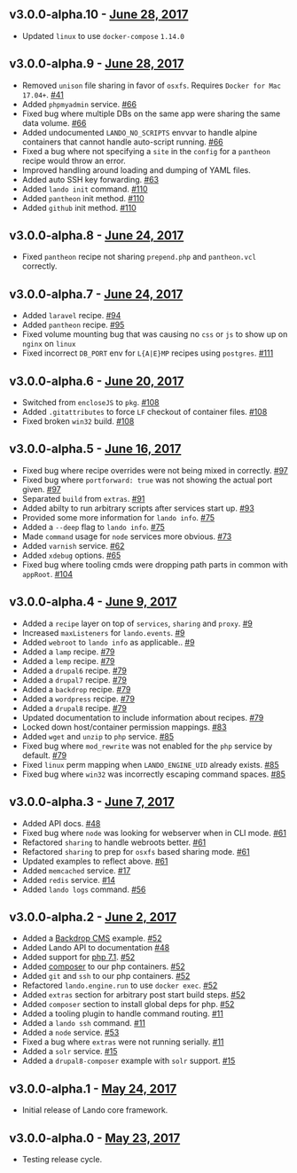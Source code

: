 v3.0.0-alpha.10 - [June 28, 2017](https://github.com/kalabox/lando/releases/tag/v3.0.0-alpha.10)
-------------------------------

*   Updated `linux` to use `docker-compose` `1.14.0`

v3.0.0-alpha.9 - [June 28, 2017](https://github.com/kalabox/lando/releases/tag/v3.0.0-alpha.9)
-------------------------------

*   Removed `unison` file sharing in favor of `osxfs`. Requires `Docker for Mac 17.04+`. [#41](https://github.com/thinktandem/horoscope/issues/41)
*   Added `phpmyadmin` service. [#66](https://github.com/thinktandem/horoscope/issues/66)
*   Fixed bug where multiple DBs on the same app were sharing the same data volume. [#66](https://github.com/thinktandem/horoscope/issues/66)
*   Added undocumented `LANDO_NO_SCRIPTS` envvar to handle alpine containers that cannot handle auto-script running. [#66](https://github.com/thinktandem/horoscope/issues/66)
*   Fixed a bug where not specifying a `site` in the `config` for a `pantheon` recipe would throw an error.
*   Improved handling around loading and dumping of YAML files.
*   Added auto SSH key forwarding. [#63](https://github.com/thinktandem/horoscope/issues/63)
*   Added `lando init` command. [#110](https://github.com/thinktandem/horoscope/issues/110)
*   Added `pantheon` init method. [#110](https://github.com/thinktandem/horoscope/issues/110)
*   Added `github` init method. [#110](https://github.com/thinktandem/horoscope/issues/110)

v3.0.0-alpha.8 - [June 24, 2017](https://github.com/kalabox/lando/releases/tag/v3.0.0-alpha.8)
-------------------------------

*   Fixed `pantheon` recipe not sharing `prepend.php` and `pantheon.vcl` correctly.

v3.0.0-alpha.7 - [June 24, 2017](https://github.com/kalabox/lando/releases/tag/v3.0.0-alpha.7)
-------------------------------

*   Added `laravel` recipe. [#94](https://github.com/thinktandem/horoscope/issues/94)
*   Added `pantheon` recipe. [#95](https://github.com/thinktandem/horoscope/issues/95)
*   Fixed volume mounting bug that was causing no `css` or `js` to show up on `nginx` on `linux`
*   Fixed incorrect `DB_PORT` env for `L{A|E}MP` recipes using `postgres`. [#111](https://github.com/thinktandem/horoscope/issues/111)

v3.0.0-alpha.6 - [June 20, 2017](https://github.com/kalabox/lando/releases/tag/v3.0.0-alpha.6)
--------------------------------

*   Switched from `encloseJS` to `pkg`. [#108](https://github.com/thinktandem/horoscope/issues/108)
*   Added `.gitattributes` to force `LF` checkout of container files. [#108](https://github.com/thinktandem/horoscope/issues/108)
*   Fixed broken `win32` build. [#108](https://github.com/thinktandem/horoscope/issues/108)

v3.0.0-alpha.5 - [June 16, 2017](https://github.com/kalabox/lando/releases/tag/v3.0.0-alpha.5)
--------------------------------

*   Fixed bug where recipe overrides were not being mixed in correctly. [#97](https://github.com/thinktandem/horoscope/issues/97)
*   Fixed bug where `portforward: true` was not showing the actual port given. [#97](https://github.com/thinktandem/horoscope/issues/97)
*   Separated `build` from `extras`. [#91](https://github.com/thinktandem/horoscope/issues/91)
*   Added abilty to run arbitrary scripts after services start up. [#93](https://github.com/thinktandem/horoscope/issues/93)
*   Provided some more information for `lando info`. [#75](https://github.com/thinktandem/horoscope/issues/75)
*   Added a `--deep` flag to `lando info`. [#75](https://github.com/thinktandem/horoscope/issues/75)
*   Made `command` usage for `node` services more obvious. [#73](https://github.com/thinktandem/horoscope/issues/73)
*   Added `varnish` service. [#62](https://github.com/thinktandem/horoscope/issues/62)
*   Added `xdebug` options. [#65](https://github.com/thinktandem/horoscope/issues/65)
*   Fixed bug where tooling cmds were dropping path parts in common with `appRoot`. [#104](https://github.com/thinktandem/horoscope/issues/104)

v3.0.0-alpha.4 - [June 9, 2017](https://github.com/kalabox/lando/releases/tag/v3.0.0-alpha.4)
-------------------------------

*   Added a `recipe` layer on top of `services`, `sharing` and `proxy`. [#9](https://github.com/thinktandem/horoscope/issues/9)
*   Increased `maxListeners` for `lando.events`. [#9](https://github.com/thinktandem/horoscope/issues/9)
*   Added `webroot` to `lando info` as applicable.. [#9](https://github.com/thinktandem/horoscope/issues/9)
*   Added a `lamp` recipe. [#79](https://github.com/thinktandem/horoscope/issues/79)
*   Added a `lemp` recipe. [#79](https://github.com/thinktandem/horoscope/issues/79)
*   Added a `drupal6` recipe. [#79](https://github.com/thinktandem/horoscope/issues/79)
*   Added a `drupal7` recipe. [#79](https://github.com/thinktandem/horoscope/issues/79)
*   Added a `backdrop` recipe. [#79](https://github.com/thinktandem/horoscope/issues/79)
*   Added a `wordpress` recipe. [#79](https://github.com/thinktandem/horoscope/issues/79)
*   Added a `drupal8` recipe. [#79](https://github.com/thinktandem/horoscope/issues/79)
*   Updated documentation to include information about recipes. [#79](https://github.com/thinktandem/horoscope/issues/79)
*   Locked down host/container permission mappings. [#83](https://github.com/thinktandem/horoscope/issues/83)
*   Added `wget` and `unzip` to `php` service. [#85](https://github.com/thinktandem/horoscope/issues/85)
*   Fixed bug where `mod_rewrite` was not enabled for the `php` service by default. [#79](https://github.com/thinktandem/horoscope/issues/79)
*   Fixed `linux` perm mapping when `LANDO_ENGINE_UID` already exists. [#85](https://github.com/thinktandem/horoscope/issues/85)
*   Fixed bug where `win32` was incorrectly escaping command spaces. [#85](https://github.com/thinktandem/horoscope/issues/85)

v3.0.0-alpha.3 - [June 7, 2017](https://github.com/kalabox/lando/releases/tag/v3.0.0-alpha.3)
-------------------------------

*   Added API docs. [#48](https://github.com/thinktandem/horoscope/issues/48)
*   Fixed bug where `node` was looking for webserver when in CLI mode. [#61](https://github.com/thinktandem/horoscope/issues/61)
*   Refactored `sharing` to handle webroots better. [#61](https://github.com/thinktandem/horoscope/issues/61)
*   Refactored `sharing` to prep for `osxfs` based sharing mode. [#61](https://github.com/thinktandem/horoscope/issues/61)
*   Updated examples to reflect above. [#61](https://github.com/thinktandem/horoscope/issues/61)
*   Added `memcached` service. [#17](https://github.com/thinktandem/horoscope/issues/17)
*   Added `redis` service. [#14](https://github.com/thinktandem/horoscope/issues/14)
*   Added `lando logs` command. [#56](https://github.com/thinktandem/horoscope/issues/56)

v3.0.0-alpha.2 - [June 2, 2017](https://github.com/kalabox/lando/releases/tag/v3.0.0-alpha.2)
-------------------------------

*   Added a [Backdrop CMS](https://backdropcms.org/) example. [#52](https://github.com/thinktandem/horoscope/issues/52)
*   Added Lando API to documentation [#48](https://github.com/kalabox/lando/issues/48)
*   Added support for [php 7.1](http://php.net/). [#52](https://github.com/kalabox/lando/issues/52)
*   Added [composer](https://getcomposer.org/) to our php containers. [#52](https://github.com/kalabox/lando/issues/52)
*   Added `git` and `ssh` to our php containers. [#52](https://github.com/kalabox/lando/issues/52)
*   Refactored `lando.engine.run` to use `docker exec`. [#52](https://github.com/kalabox/lando/issues/52)
*   Added `extras` section for arbitrary post start build steps. [#52](https://github.com/kalabox/lando/issues/52)
*   Added `composer` section to install global deps for php. [#52](https://github.com/kalabox/lando/issues/52)
*   Added a tooling plugin to handle command routing. [#11](https://github.com/kalabox/lando/issues/11)
*   Added a `lando ssh` command. [#11](https://github.com/kalabox/lando/issues/11)
*   Added a `node` service. [#53](https://github.com/kalabox/lando/issues/53)
*   Fixed a bug where `extras` were not running serially. [#11](https://github.com/kalabox/lando/issues/11)
*   Added a `solr` service. [#15](https://github.com/kalabox/lando/issues/15)
*   Added a `drupal8-composer` example with `solr` support. [#15](https://github.com/kalabox/lando/issues/15)

v3.0.0-alpha.1 - [May 24, 2017](https://github.com/kalabox/lando/releases/tag/v3.0.0-alpha.1)
-------------------------------

*   Initial release of Lando core framework.

v3.0.0-alpha.0 - [May 23, 2017](https://github.com/kalabox/lando/releases/tag/v3.0.0-alpha.0)
-------------------------------

*   Testing release cycle.
